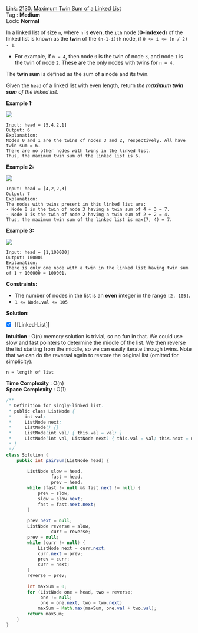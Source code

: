 Link: [2130. Maximum Twin Sum of a Linked List](https://leetcode.com/problems/maximum-twin-sum-of-a-linked-list/) <br>
Tag : **Medium**<br>
Lock: **Normal**

In a linked list of size `n`, where `n` is **even**, the `ith` node (**0-indexed**) of the linked list is known as the **twin** of the `(n-1-i)th` node, if `0 <= i <= (n / 2) - 1`.

-   For example, if `n = 4`, then node `0` is the twin of node `3`, and node `1` is the twin of node `2`. These are the only nodes with twins for `n = 4`.

The **twin sum** is defined as the sum of a node and its twin.

Given the `head` of a linked list with even length, return _the **maximum twin sum** of the linked list_.

**Example 1:**

![](https://assets.leetcode.com/uploads/2021/12/03/eg1drawio.png)
```
Input: head = [5,4,2,1]
Output: 6
Explanation:
Nodes 0 and 1 are the twins of nodes 3 and 2, respectively. All have twin sum = 6.
There are no other nodes with twins in the linked list.
Thus, the maximum twin sum of the linked list is 6. 
```

**Example 2:**

![](https://assets.leetcode.com/uploads/2021/12/03/eg2drawio.png)
```
Input: head = [4,2,2,3]
Output: 7
Explanation:
The nodes with twins present in this linked list are:
- Node 0 is the twin of node 3 having a twin sum of 4 + 3 = 7.
- Node 1 is the twin of node 2 having a twin sum of 2 + 2 = 4.
Thus, the maximum twin sum of the linked list is max(7, 4) = 7. 
```

**Example 3:**

![](https://assets.leetcode.com/uploads/2021/12/03/eg3drawio.png)
```
Input: head = [1,100000]
Output: 100001
Explanation:
There is only one node with a twin in the linked list having twin sum of 1 + 100000 = 100001.
```

**Constraints:**
-   The number of nodes in the list is an **even** integer in the range `[2, 105]`.
-   `1 <= Node.val <= 105`

**Solution:**
- [x] [[Linked-List]]

**Intuition** :
O(n) memory solution is trivial, so no fun in that.
We could use slow and fast pointers to determine the middle of the list. We then reverse the list starting from the middle, so we can easily iterate through twins.
Note that we can do the reversal again to restore the original list (omitted for simplicity).

```
n = length of list
```
**Time Complexity** : O(n)<br>
**Space Complexity** : O(1)

```java
/**
 * Definition for singly-linked list.
 * public class ListNode {
 *     int val;
 *     ListNode next;
 *     ListNode() {}
 *     ListNode(int val) { this.val = val; }
 *     ListNode(int val, ListNode next) { this.val = val; this.next = next; }
 * }
 */
class Solution {
    public int pairSum(ListNode head) {
        
        ListNode slow = head,
                 fast = head,
                 prev = head;
        while (fast != null && fast.next != null) {
            prev = slow;
            slow = slow.next;
            fast = fast.next.next;
        }
        
        prev.next = null;
        ListNode reverse = slow,
                 curr = reverse;
        prev = null;
        while (curr != null) {
            ListNode next = curr.next;
            curr.next = prev;
            prev = curr;
            curr = next;
        }
        reverse = prev;
        
        int maxSum = 0;
        for (ListNode one = head, two = reverse; 
             one != null; 
             one = one.next, two = two.next)
            maxSum = Math.max(maxSum, one.val + two.val);
        return maxSum;
    }
}
```
